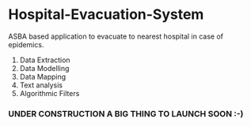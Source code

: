 # Hospital-Evacuation-System
ASBA based application to evacuate to nearest hospital in case of epidemics.
1) Data Extraction
2) Data Modelling
3) Data Mapping
4) Text analysis
5) Algorithmic Filters

### UNDER CONSTRUCTION A BIG THING TO LAUNCH SOON :-) ###

